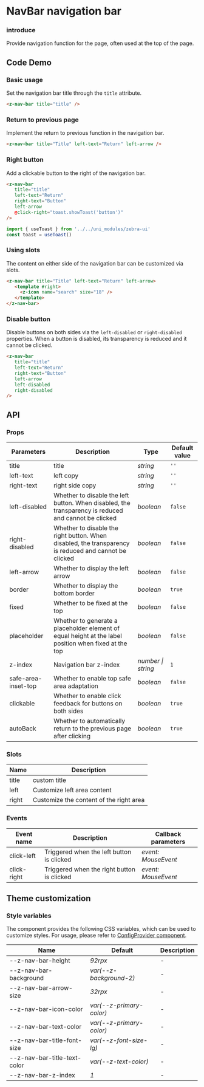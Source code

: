 # NavBar navigation bar

### introduce

Provide navigation function for the page, often used at the top of the page.

## Code Demo

### Basic usage

Set the navigation bar title through the `title` attribute.

```html
<z-nav-bar title="title" />
```

### Return to previous page

Implement the return to previous function in the navigation bar.

```html
<z-nav-bar title="Title" left-text="Return" left-arrow />
```

### Right button

Add a clickable button to the right of the navigation bar.

```html
<z-nav-bar
   title="title"
   left-text="Return"
   right-text="Button"
   left-arrow
   @click-right="toast.showToast('button')"
/>
```

```js
import { useToast } from '../../uni_modules/zebra-ui'
const toast = useToast()
```

### Using slots

The content on either side of the navigation bar can be customized via slots.

```html
<z-nav-bar title="Title" left-text="Return" left-arrow>
   <template #right>
     <z-icon name="search" size="18" />
   </template>
</z-nav-bar>
```

### Disable button

Disable buttons on both sides via the `left-disabled` or `right-disabled` properties. When a button is disabled, its transparency is reduced and it cannot be clicked.

```html
<z-nav-bar
   title="title"
   left-text="Return"
   right-text="Button"
   left-arrow
   left-disabled
   right-disabled
/>
```

## API

### Props

| Parameters | Description | Type | Default value |
| --- | --- | --- | --- |
| title | title | _string_ | `''` |
| left-text | left copy | _string_ | `''` |
| right-text | right side copy | _string_ | `''` |
| left-disabled | Whether to disable the left button. When disabled, the transparency is reduced and cannot be clicked | _boolean_ | `false` |
| right-disabled | Whether to disable the right button. When disabled, the transparency is reduced and cannot be clicked | _boolean_ | `false` |
| left-arrow | Whether to display the left arrow | _boolean_ | `false` |
| border | Whether to display the bottom border | _boolean_ | `true` |
| fixed | Whether to be fixed at the top | _boolean_ | `false` |
| placeholder | Whether to generate a placeholder element of equal height at the label position when fixed at the top | _boolean_ | `false` |
| z-index | Navigation bar z-index | _number \| string_ | `1` |
| safe-area-inset-top | Whether to enable top safe area adaptation | _boolean_ | `false` |
| clickable | Whether to enable click feedback for buttons on both sides | _boolean_ | `true` |
| autoBack | Whether to automatically return to the previous page after clicking | _boolean_ | `true` | 

### Slots

| Name | Description |
| ----- | ------------------ |
| title | custom title |
| left | Customize left area content |
| right | Customize the content of the right area |

### Events

| Event name | Description | Callback parameters |
| ----------- | ------------------ | ------------------- |
| click-left | Triggered when the left button is clicked | _event: MouseEvent_ |
| click-right | Triggered when the right button is clicked | _event: MouseEvent_ |

## Theme customization

### Style variables

The component provides the following CSS variables, which can be used to customize styles. For usage, please refer to [ConfigProvider component](/config-provider).

| Name | Default | Description |
| ---------------------------------- | -------------------------- | ---- |
| --z-nav-bar-height | _92rpx_ | - |
| --z-nav-bar-background | _var(--z-background-2)_ | - |
| --z-nav-bar-arrow-size | _32rpx_ | - |
| --z-nav-bar-icon-color | _var(--z-primary-color)_ | - |
| --z-nav-bar-text-color | _var(--z-primary-color)_ | - |
| --z-nav-bar-title-font-size | _var(--z-font-size-lg)_ | - |
| --z-nav-bar-title-text-color | _var(--z-text-color)_ | - |
| --z-nav-bar-z-index | _1_ | - |